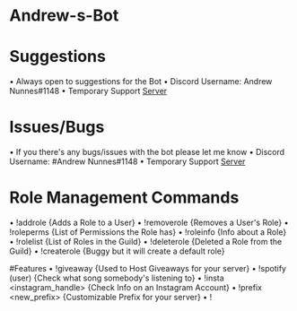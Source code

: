 # Andrew-s-Bot

# Suggestions
• Always open to suggestions for the Bot
• Discord Username: Andrew Nunnes#1148
• Temporary Support [Server](https://discord.gg/da4u29A)

# Issues/Bugs
• If you there's any bugs/issues with the bot please let me know
• Discord Username: #Andrew Nunnes#1148
• Temporary Support [Server](https://discord.gg/da4u29A)

# Role Management Commands
• !addrole <user> <rolename> {Adds a Role to a User}
• !removerole <user> <rolename> {Removes a User's Role}
• !roleperms <rolename> {List of Permissions the Role has}
• !roleinfo <rolename> {Info about a Role}
• !rolelist {List of Roles in the Guild}
• !deleterole <rolename> {Deleted a Role from the Guild}
• !createrole <name> {Buggy but it will create a default role}

#Features
• !giveaway {Used to Host Giveaways for your server}
• !spotify (user) {Check what song somebody's listening to}
• !insta <instagram_handle> {Check Info on an Instagram Account}
• !prefix <new_prefix> {Customizable Prefix for your server}
• !

